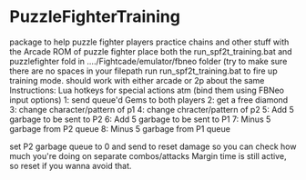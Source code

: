 # PuzzleFighterTraining
package to help puzzle fighter players practice chains and other stuff with the Arcade ROM of puzzle fighter
place both the run_spf2t_training.bat and puzzlefighter fold in ..../Fightcade/emulator/fbneo folder (try to make sure there are no spaces in your filepath
run run_spf2t_training.bat to fire up training mode. should work with either arcade or 2p about the same
Instructions:
Lua hotkeys for special actions atm (bind them using FBNeo input options)
1: send queue'd Gems to both players
2: get a free diamond
3: change character/pattern of p1
4: change chracter/pattern of p2
5: Add 5 garbage to be sent to P2
6: Add 5 garbage to be sent to P1
7: Minus 5 garbage from P2 queue
8: Minus 5 garbage from P1 queue

set P2 garbage queue to 0 and send to reset damage so you can check how much you're doing on separate combos/attacks 
Margin time is still active, so reset if you wanna avoid that. 
